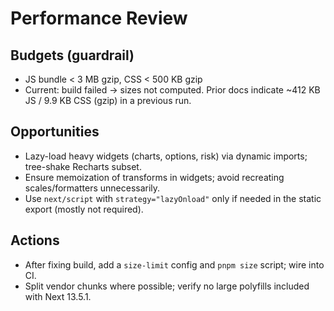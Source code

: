 # Performance Review

## Budgets (guardrail)
- JS bundle < 3 MB gzip, CSS < 500 KB gzip
- Current: build failed → sizes not computed. Prior docs indicate ~412 KB JS / 9.9 KB CSS (gzip) in a previous run.

## Opportunities
- Lazy-load heavy widgets (charts, options, risk) via dynamic imports; tree-shake Recharts subset.
- Ensure memoization of transforms in widgets; avoid recreating scales/formatters unnecessarily.
- Use `next/script` with `strategy="lazyOnload"` only if needed in the static export (mostly not required).

## Actions
- After fixing build, add a `size-limit` config and `pnpm size` script; wire into CI.
- Split vendor chunks where possible; verify no large polyfills included with Next 13.5.1.